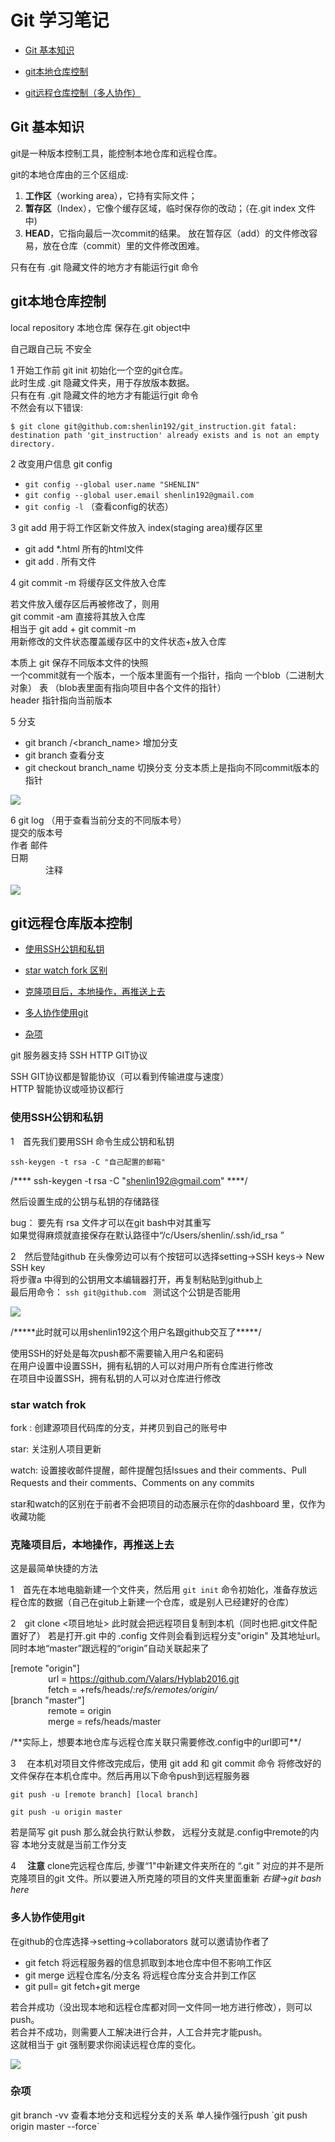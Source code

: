 
<!---------------------------------------------------------------------------->
<!------------------------总目录----------------------------------------->
<!---------------------------------------------------------------------------->
# Git 学习笔记

* [Git 基本知识](#1)

* [git本地仓库控制](#2)

* [git远程仓库控制（多人协作）](#3)


<!---------------------------------------------------------------------------->
<!-------------------------基本知识----------------------------------------->
<!---------------------------------------------------------------------------->


<h2 id="1">Git 基本知识</h2>
 
git是一种版本控制工具，能控制本地仓库和远程仓库。

git的本地仓库由的三个区组成:

1. **工作区**（working area），它持有实际文件；
2. **暂存区**（Index），它像个缓存区域，临时保存你的改动；（在.git index 文件中)
3. **HEAD**，它指向最后一次commit的结果。
放在暂存区（add）的文件修改容易，放在仓库（commit）里的文件修改困难。

只有在有 .git 隐藏文件的地方才有能运行git 命令



<!---------------------------------------------------------------------------->
<!-------------------------git本地仓库控制----------------------------------------->
<!---------------------------------------------------------------------------->
<h2 id="2"> git本地仓库控制</h2>

local repository 本地仓库 保存在.git object中

自己跟自己玩 不安全

1 开始工作前 git init 初始化一个空的git仓库。  
此时生成 .git 隐藏文件夹，用于存放版本数据。  
只有在有 .git 隐藏文件的地方才有能运行git 命令  
不然会有以下错误:

`$ git clone git@github.com:shenlin192/git_instruction.git
fatal: destination path 'git_instruction' already exists and is not an empty directory.`

2 改变用户信息 git config
  - `git config --global user.name "SHENLIN"`
  - `git config --global user.email shenlin192@gmail.com`
  - `git config -l` （查看config的状态）

3 git add 用于将工作区新文件放入 index(staging area)缓存区里
  - git add *.html 所有的html文件  
  - git add . 所有文件  
  
4 git commit -m 将缓存区文件放入仓库
  
  若文件放入缓存区后再被修改了，则用   
  git commit -am 直接将其放入仓库  
  相当于 git add <filename> + git commit -m  
  用新修改的文件状态覆盖缓存区中的文件状态+放入仓库  
  
  本质上 git 保存不同版本文件的快照  
  一个commit就有一个版本，一个版本里面有一个指针，指向 一个blob（二进制大对象） 表 
  （blob表里面有指向项目中各个文件的指针）  
  header 指针指向当前版本  

5 分支
  - git branch /<branch_name> 增加分支
  - git branch 查看分支
  - git checkout branch_name 切换分支
分支本质上是指向不同commit版本的指针

![](https://github.com/shenlin192/My-little-technique/blob/master/Images/branch.PNG)

6 git log （用于查看当前分支的不同版本号）  
提交的版本号    
作者 邮件    
日期  
&emsp;&emsp;&emsp;&emsp;注释
		
![](https://github.com/shenlin192/git_instruction/blob/master/Images/git_log.PNG)

<!---------------------------------------------------------------------------->
<!-------------------------git远程仓库版本控制----------------------------------------->
<!---------------------------------------------------------------------------->


<h2 id="3"> git远程仓库版本控制</h2>

<!-------------------------子目录----------------------------------------->

* [使用SSH公钥和私钥](#3.1)

* [star watch fork 区别](#3.1+)

* [克隆项目后，本地操作，再推送上去](#3.2)

* [多人协作使用git](#3.3)

* [杂项](#3.4)



git 服务器支持 SSH HTTP GIT协议

SSH GIT协议都是智能协议（可以看到传输进度与速度）  
HTTP 智能协议或哑协议都行



<!-------------------------使用SSH公钥和私钥----------------------------------------->

<h3 id="3.1">使用SSH公钥和私钥</h3>

 1&emsp;首先我们要用SSH 命令生成公钥和私钥
 
 `ssh-keygen -t rsa -C "自己配置的邮箱"`
 
 /**** ssh-keygen -t rsa -C "shenlin192@gmail.com" ****/
 
 然后设置生成的公钥与私钥的存储路径  
   
 bug： 要先有 rsa 文件才可以在git bash中对其重写  
 如果觉得麻烦就直接保存在默认路径中“/c/Users/shenlin/.ssh/id_rsa ”  

 2&emsp;然后登陆github 
 在头像旁边可以有个按钮可以选择setting->SSH keys-> New SSH key  
 将步骤a 中得到的公钥用文本编辑器打开，再复制粘贴到github上  
 最后用命令：
 `ssh git@github.com `
 测试这个公钥是否能用
 
![](https://github.com/shenlin192/My-little-technique/blob/master/Images/ssh.PNG)

 /\*\*\*\*\*此时就可以用shenlin192这个用户名跟github交互了\*\*\*\*\*/
 
 使用SSH的好处是每次push都不需要输入用户名和密码  
 在用户设置中设置SSH，拥有私钥的人可以对用户所有仓库进行修改  
 在项目中设置SSH，拥有私钥的人可以对仓库进行修改   


<!-------------------------star watch frok 区别---------------------------------------->

<h3 id="3.1+">star watch frok</h3>

fork : 创建源项目代码库的分支，并拷贝到自己的账号中  

star: 关注别人项目更新  

watch: 设置接收邮件提醒，邮件提醒包括Issues and their comments、Pull Requests and their comments、Comments on any commits   

star和watch的区别在于前者不会把项目的动态展示在你的dashboard 里，仅作为收藏功能  


<!-------------------------克隆项目后，本地操作，再推送上去----------------------------------------->


<h3 id="3.2">克隆项目后，本地操作，再推送上去</h3>

这是最简单快捷的方法

1&emsp;首先在本地电脑新建一个文件夹，然后用 `git init` 命令初始化，准备存放远程仓库的数据（自己在gitub上新建一个仓库，或是别人已经建好的仓库）

2&emsp;git clone <项目地址> 
 此时就会把远程项目复制到本机（同时也把.git文件配置好了）
 若是打开.git 中的 .config 文件则会看到远程分支"origin"
 及其地址url。同时本地“master”跟远程的“origin”自动关联起来了
 

[remote "origin"]  
&emsp;&emsp;&emsp;&emsp;	url = https://github.com/Valars/Hyblab2016.git  
&emsp;&emsp;&emsp;&emsp;	fetch = +refs/heads/*:refs/remotes/origin/*  
[branch "master"]  
&emsp;&emsp;&emsp;&emsp;	remote = origin  
&emsp;&emsp;&emsp;&emsp;	merge = refs/heads/master  


 /\*\*实际上，想要本地仓库与远程仓库关联只需要修改.config中的url即可\*\*/

3&emsp; 
 在本机对项目文件修改完成后，使用 git add 和 git commit 命令
 将修改好的文件保存在本机仓库中。然后再用以下命令push到远程服务器
   
   `git push -u [remote branch] [local branch]`
   
   `git push -u origin master`
   
 若是简写 git push 那么就会执行默认参数，
 远程分支就是.config中remote的内容
 本地分支就是当前工作分支

4&emsp; **注意** clone完远程仓库后, 步骤“1"中新建文件夹所在的 “.git ” 对应的并不是所克隆项目的git 文件。所以要进入所克隆的项目的文件夹里面重新 *右键*->*git bash here*

 
<!-------------------------多人协作使用git----------------------------------------->

<h3 id="3.3">多人协作使用git</h3>
 
 在github的仓库选择->setting->collaborators 就可以邀请协作者了
 

 - git fetch <remote repository> 将远程服务器的信息抓取到本地仓库中但不影响工作区 
 - git merge 远程仓库名/分支名      将远程仓库分支合并到工作区  
 - git pull= git fetch+git merge 
 
 若合并成功（没出现本地和远程仓库都对同一文件同一地方进行修改），则可以push。  
 若合并不成功，则需要人工解决进行合并，人工合并完才能push。  
 这就相当于 git 强制要求你阅读远程仓库的变化。  

![](https://github.com/shenlin192/My-little-technique/blob/master/Images/multi-people.PNG)

<!------------------------杂项----------------------------------------->
<!------------------------------------------------------------------>
<!---------------------------------------------------------------->
<h3 id="3.4">杂项</h3>
 git branch -vv 查看本地分支和远程分支的关系
 单人操作强行push
	`git push origin master --force`

